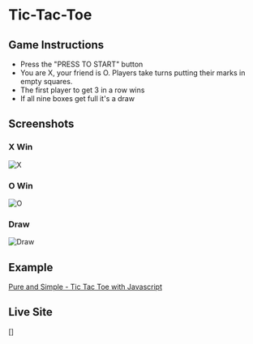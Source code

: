 # Tic-Tac-Toe
## Game Instructions
* Press the "PRESS TO START" button
* You are X, your friend is O. Players take turns putting their marks in empty squares.
* The first player to get 3 in a row wins
* If all nine boxes get full it's a draw

## Screenshots
### X Win
![X](./Images/X%20wins.PNG)
### O Win
![O](./Images/O%20wins.PNG)
### Draw
![Draw](./Images/Draw.PNG)

## Example
[Pure and Simple - Tic Tac Toe with Javascript](https://dev.to/bornasepic/pure-and-simple-tic-tac-toe-with-javascript-4pgn)

## Live Site
[]